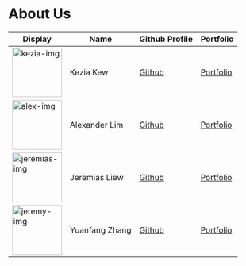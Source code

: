 # About Us

Display | Name | Github Profile | Portfolio 
------- | ---- | -------------- | ---------
<img src="https://avatars3.githubusercontent.com/u/15946120?v=4" width="100" alt="kezia-img"/>| Kezia Kew | [Github](https://github.com/kcubey) | [Portfolio](docs/team/keziakew.md)
<img src="https://avatars2.githubusercontent.com/u/52436767?v=4" width="100" alt="alex-img"/>| Alexander Lim | [Github](https://github.com/alexlim510/) | [Portfolio](docs/team/johndoe.md)
<img src="https://avatars1.githubusercontent.com/u/59821379?v=4" width="100" alt="jeremias-img"/>| Jeremias Liew | [Github](https://github.com/JeremiasLiew) | [Portfolio](docs/team/JeremiasLiew.md)
<img src="https://avatars2.githubusercontent.com/u/37642497?v=4" width="100" alt="jeremy-img"/>| Yuanfang Zhang | [Github](https://github.com/Jeremy733) | [Portfolio](docs/team/Jeremy733.md)
